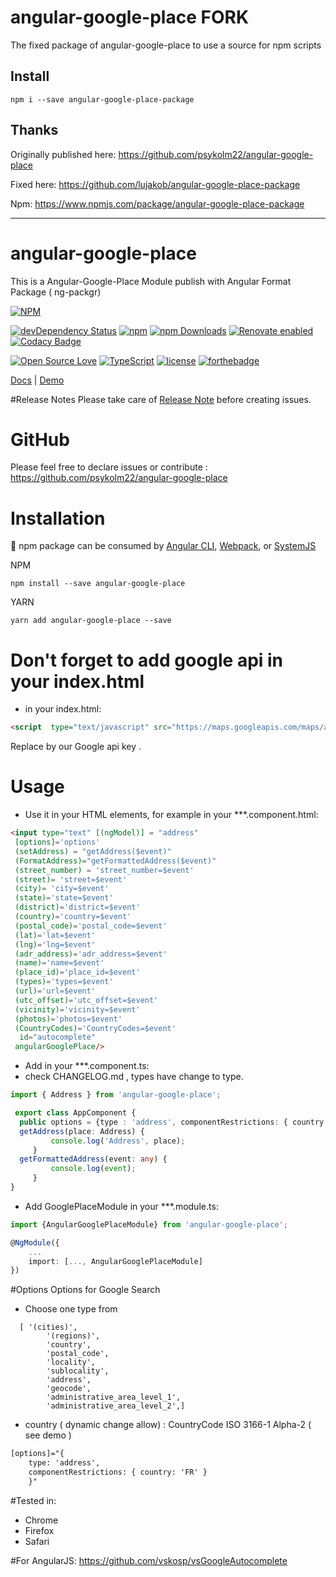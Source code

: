 
# angular-google-place FORK
The fixed package of angular-google-place to use a source for npm scripts


## Install
`npm i --save angular-google-place-package`


## Thanks

Originally published here: https://github.com/psykolm22/angular-google-place

Fixed here: https://github.com/lujakob/angular-google-place-package

Npm: https://www.npmjs.com/package/angular-google-place-package


-----------------------------


# angular-google-place
This is a Angular-Google-Place Module publish with Angular Format Package ( ng-packgr)

[![NPM](https://nodei.co/npm/angular-google-place.png?downloads=true&downloadRank=true&stars=true)](https://nodei.co/npm/angular-google-place/)

[![devDependency Status](https://gemnasium.com/badges/github.com/psykolm22/angular-google-place.svg)](https://gemnasium.com/github.com/psykolm22/angular-google-place) 
[![npm](http://img.shields.io/npm/v/angular-google-place.svg?style=flat)](https://www.npmjs.org/package/angular-google-place) 
[![npm Downloads](https://img.shields.io/npm/dw/angular-google-place.svg?style=flat-square)](https://www.npmjs.com/package/ng-packagr)
[![Renovate enabled](https://img.shields.io/badge/renovate-enabled-brightgreen.svg?style=flat-square)](https://renovateapp.com/)
[![Codacy Badge](https://api.codacy.com/project/badge/Grade/bc6faa59e1904c2c95217666541ff3b3)](https://www.codacy.com/app/pierrenedelec/angular-google-place?utm_source=github.com&amp;utm_medium=referral&amp;utm_content=psykolm22/angular-google-place&amp;utm_campaign=Badge_Grade)

[![Open Source Love](https://badges.frapsoft.com/os/v2/open-source.svg?v=103)](https://github.com/ellerbrock/open-source-badges/)
[![TypeScript](https://badges.frapsoft.com/typescript/love/typescript.svg?v=101)](https://github.com/ellerbrock/typescript-badges/)
[![license](https://img.shields.io/github/license/psykolm22/angular-google-place.svg)]()
[![forthebadge](http://forthebadge.com/images/badges/built-by-developers.svg)](http://forthebadge.com)


[Docs](https://psykolm22.github.io/angular-google-place/docs/) | [Demo](https://psykolm22.github.io/angular-google-place/) 


#Release Notes
Please take care of [Release Note](https://github.com/psykolm22/angular-google-place/releases) before creating issues.  


# GitHub
Please feel free to declare issues or contribute  : https://github.com/psykolm22/angular-google-place

# Installation
:school_satchel: npm package can be consumed by [Angular CLI](https://github.com/angular/angular-cli), [Webpack](https://github.com/webpack/webpack), or [SystemJS](https://github.com/systemjs/systemjs)

NPM

    npm install --save angular-google-place

YARN

    yarn add angular-google-place --save

# Don't forget to add google api in your index.html
* in your index.html:
```html
<script  type="text/javascript" src="https://maps.googleapis.com/maps/api/js?libraries=places&key=GOOGLE_API_KEY"></script>
```
Replace by our Google api key .

# Usage
* Use it in your HTML elements, for example in your ***.component.html:
```html
<input type="text" [(ngModel)] = "address" 
 [options]='options' 
 (setAddress) = "getAddress($event)"
 (FormatAddress)="getFormattedAddress($event)"
 (street_number) = 'street_number=$event'
 (street)= 'street=$event'
 (city)= 'city=$event'
 (state)='state=$event'
 (district)='district=$event'
 (country)='country=$event'
 (postal_code)='postal_code=$event'
 (lat)='lat=$event' 
 (lng)='lng=$event' 
 (adr_address)='adr_address=$event' 
 (name)='name=$event' 
 (place_id)='place_id=$event' 
 (types)='types=$event' 
 (url)='url=$event'  
 (utc_offset)='utc_offset=$event' 
 (vicinity)='vicinity=$event' 
 (photos)='photos=$event' 
 (CountryCodes)='CountryCodes=$event'
  id="autocomplete"
 angularGooglePlace/> 
```
* Add in your ***.component.ts:
* check CHANGELOG.md  , types have change to type.
```typeScript
import { Address } from 'angular-google-place';

 export class AppComponent {
  public options = {type : 'address', componentRestrictions: { country: 'FR' }};
  getAddress(place: Address) {
         console.log('Address', place);
     }
  getFormattedAddress(event: any) {
         console.log(event);
     }   
}
```

* Add GooglePlaceModule in your ***.module.ts:
```typeScript
import {AngularGooglePlaceModule} from 'angular-google-place';

@NgModule({
    ...
    import: [..., AngularGooglePlaceModule]
})
```

#Options
Options for Google Search
* Choose one type from
```
  [ '(cities)',
        '(regions)',
        'country',
        'postal_code',
        'locality',
        'sublocality',
        'address',
        'geocode',
        'administrative_area_level_1',
        'administrative_area_level_2',] 
```  
* country ( dynamic change allow) : CountryCode ISO 3166-1 Alpha-2 ( see demo )
```html  
[options]="{
    type: 'address',
    componentRestrictions: { country: 'FR' }
    }"
```


#Tested in:
* Chrome
* Firefox
* Safari


#For AngularJS:
https://github.com/vskosp/vsGoogleAutocomplete



